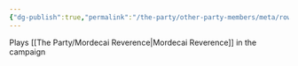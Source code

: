 ```yaml
---
{"dg-publish":true,"permalink":"/the-party/other-party-members/meta/rowan-hales/","tags":["Player"],"updated":"2025-03-01T21:16:13.456+00:00"}
---
```


Plays [[The Party/Mordecai Reverence\|Mordecai Reverence]] in the campaign 